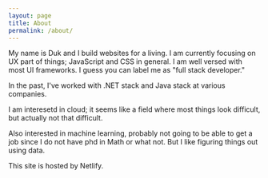 ```yaml
---
layout: page
title: About
permalink: /about/
---
```


My name is Duk and I build websites for a living. I am currently focusing on UX part of things; JavaScript and CSS in general. I am well versed with
most UI frameworks. I guess you can label me as "full stack developer."

In the past, I've worked with .NET stack and Java stack at various companies.

I am interesetd in cloud; it seems like a field where most things look difficult, but actually not that difficult.

Also interested in machine learning, probably not going to be able to get a job since I do not have phd in Math or what not. But I like figuring things out using data.

This site is hosted by Netlify.
